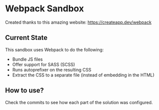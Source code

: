 # Webpack Sandbox

Created thanks to this amazing website: https://createapp.dev/webpack

## Current State
This sandbox uses Webpack to do the following:
- Bundle JS files
- Offer support for SASS (SCSS)
- Runs autoprefixer on the resulting CSS
- Extract the CSS to a separate file (instead of embedding in the HTML)

## How to use?

Check the commits to see how each part of the solution was configured.
